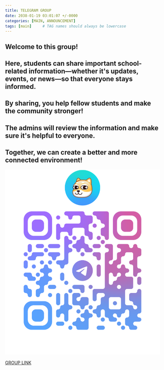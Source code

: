 ```yaml
---
title: TELEGRAM GROUP
date: 2038-01-19 03:01:07 +/-0000
categories: [MAIN, ANNOUNCEMENT]
tags: [main]     # TAG names should always be lowercase
---
```

## Welcome to this group! 
## Here, students can share important school-related information—whether it's updates, events, or news—so that everyone stays informed. 
## By sharing, you help fellow students and make the community stronger! 
## The admins will review the information and make sure it's helpful to everyone. 
## Together, we can create a better and more connected environment!

![GROUP QR](assets/img/telegram/qrcode)

[GROUP LINK](https://t.me/+PGe92FLhavEzZDQ1)
